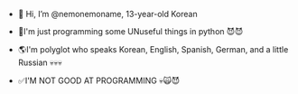 - 👋 Hi, I’m @nemonemoname, 13-year-old Korean
- 🤔I'm just programming some UNuseful things in python 😈😈
- 🌎I'm polyglot who speaks Korean, English, Spanish, German, and a little Russian 💀💀💀

- ✅I'M NOT GOOD AT PROGRAMMING 💀🙀😈

<!---
nemonemoname/nemonemoname is a ✨ special ✨ repository because its `README.md` (this file) appears on your GitHub profile.
You can click the Preview link to take a look at your changes.
--->
